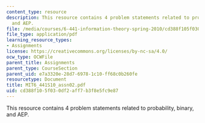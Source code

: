 ```yaml
---
content_type: resource
description: This resource contains 4 problem statements related to probability, binary,
  and AEP.
file: /media/courses/6-441-information-theory-spring-2010/cd388f105f030df2aff7b3f8e5fc9e87_MIT6_441S10_assn02.pdf
file_type: application/pdf
learning_resource_types:
- Assignments
license: https://creativecommons.org/licenses/by-nc-sa/4.0/
ocw_type: OCWFile
parent_title: Assignments
parent_type: CourseSection
parent_uid: e7a3320e-28d7-6978-1c10-ff68c0b260fe
resourcetype: Document
title: MIT6_441S10_assn02.pdf
uid: cd388f10-5f03-0df2-aff7-b3f8e5fc9e87
---
```

This resource contains 4 problem statements related to probability, binary, and AEP.